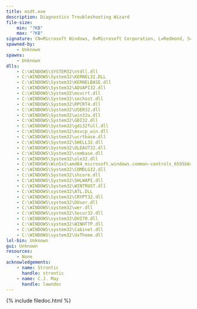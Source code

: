 ```yaml
---
title: msdt.exe
description: Diagnostics Troubleshooting Wizard
file-size:
    min: "?KB"
    max: "?KB"
signature: CN=Microsoft Windows, O=Microsoft Corporation, L=Redmond, S=Washington, C=US
spawned-by:
    - Unknown
spawns:
    - Unknown
dlls:
    - C:\WINDOWS\SYSTEM32\ntdll.dll
    - C:\WINDOWS\System32\KERNEL32.DLL
    - C:\WINDOWS\System32\KERNELBASE.dll
    - C:\WINDOWS\System32\ADVAPI32.dll
    - C:\WINDOWS\System32\msvcrt.dll
    - C:\WINDOWS\System32\sechost.dll
    - C:\WINDOWS\System32\RPCRT4.dll
    - C:\WINDOWS\System32\USER32.dll
    - C:\WINDOWS\System32\win32u.dll
    - C:\WINDOWS\System32\GDI32.dll
    - C:\WINDOWS\System32\gdi32full.dll
    - C:\WINDOWS\System32\msvcp_win.dll
    - C:\WINDOWS\System32\ucrtbase.dll
    - C:\WINDOWS\System32\SHELL32.dll
    - C:\WINDOWS\System32\OLEAUT32.dll
    - C:\WINDOWS\System32\combase.dll
    - C:\WINDOWS\System32\ole32.dll
    - C:\WINDOWS\WinSxS\amd64_microsoft.windows.common-controls_6595b64144ccf1df_6.0.22000.120_none_9d947278b86cc467\COMCTL32.dll
    - C:\WINDOWS\System32\COMDLG32.dll
    - C:\WINDOWS\System32\shcore.dll
    - C:\WINDOWS\System32\SHLWAPI.dll
    - C:\WINDOWS\System32\WINTRUST.dll
    - C:\WINDOWS\system32\ATL.DLL
    - C:\WINDOWS\System32\CRYPT32.dll
    - C:\WINDOWS\system32\DUser.dll
    - C:\WINDOWS\system32\wer.dll
    - C:\WINDOWS\system32\Secur32.dll
    - C:\WINDOWS\system32\DUI70.dll
    - C:\WINDOWS\system32\WINHTTP.dll
    - C:\WINDOWS\system32\Cabinet.dll
    - C:\WINDOWS\system32\UxTheme.dll
lol-bin: Unknown
gui: Unknown
resources:
    - None
acknowledgements:
    - name: Strontic
      handle: strontic
    - name: C.J. May
      handle: lawndoc
---
```


{% include filedoc.html %}
